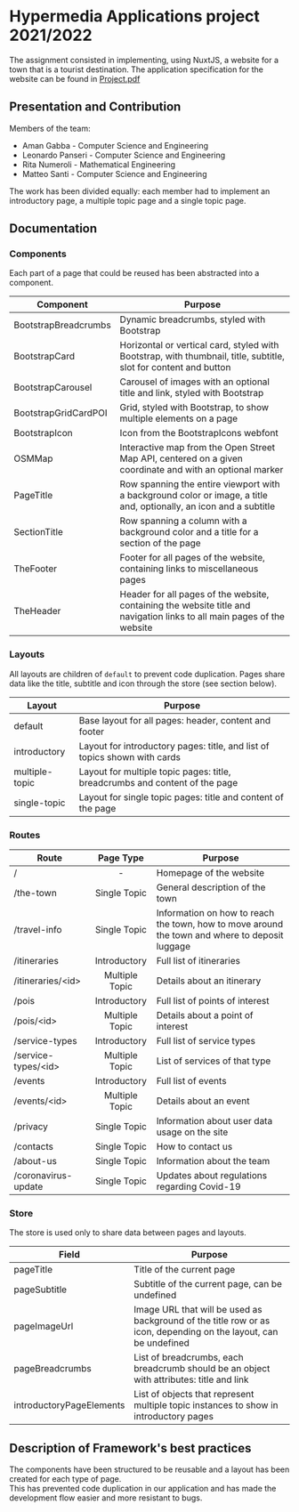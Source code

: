 # Hypermedia Applications project 2021/2022

The assignment consisted in implementing, using NuxtJS, a website for a town that is a tourist destination. 
The application specification for the website can be found in [Project.pdf](https://github.com/amangabba/HYPE-GabbaPanseriNumeroliSanti/blob/main/Project.pdf)

## Presentation and Contribution
Members of the team:
- Aman Gabba - Computer Science and Engineering
- Leonardo Panseri - Computer Science and Engineering
- Rita Numeroli - Mathematical Engineering
- Matteo Santi - Computer Science and Engineering

The work has been divided equally: each member had to implement an introductory page, a multiple topic page and a single topic page.

## Documentation

### Components
Each part of a page that could be reused has been abstracted into a component.

| Component            | Purpose                                                                                                                 |
|----------------------|-------------------------------------------------------------------------------------------------------------------------|
| BootstrapBreadcrumbs | Dynamic breadcrumbs, styled with Bootstrap                                                                              |
| BootstrapCard        | Horizontal or vertical card, styled with Bootstrap, with thumbnail, title, subtitle, slot for content and button        |
| BootstrapCarousel    | Carousel of images with an optional title and link, styled with Bootstrap                                               |
| BootstrapGridCardPOI | Grid, styled with Bootstrap, to show multiple elements on a page                                                        |
| BootstrapIcon        | Icon from the BootstrapIcons webfont                                                                                    |
| OSMMap               | Interactive map from the Open Street Map API, centered on a given coordinate and with an optional marker                |
| PageTitle            | Row spanning the entire viewport with a background color or image, a title and, optionally, an icon and a subtitle      |
| SectionTitle         | Row spanning a column with a background color and a title for a section of the page                                     |
| TheFooter            | Footer for all pages of the website, containing links to miscellaneous pages                                            |
| TheHeader            | Header for all pages of the website, containing the website title and navigation links to all main pages of the website |

### Layouts
All layouts are children of `default` to prevent code duplication. Pages share data like the title, subtitle and icon through the store (see section below).

| Layout         | Purpose                                                                     |
|----------------|-----------------------------------------------------------------------------|
| default        | Base layout for all pages: header, content and footer                       |
| introductory   | Layout for introductory pages: title, and list of topics shown with cards   |
| multiple-topic | Layout for multiple topic pages: title, breadcrumbs and content of the page |
| single-topic   | Layout for single topic pages: title and content of the page                |

### Routes

| Route                |   Page Type    | Purpose                                                                                         |
|----------------------|:--------------:|-------------------------------------------------------------------------------------------------|
| /                    |       -        | Homepage of the website                                                                         |
| /the-town            |  Single Topic  | General description of the town                                                                 |
| /travel-info         |  Single Topic  | Information on how to reach the town, how to move around the town and where to deposit luggage  |
| /itineraries         |  Introductory  | Full list of itineraries                                                                        |
| /itineraries/\<id>   | Multiple Topic | Details about an itinerary                                                                      |
| /pois                |  Introductory  | Full list of points of interest                                                                 |
| /pois/\<id>          | Multiple Topic | Details about a point of interest                                                               |
| /service-types       |  Introductory  | Full list of service types                                                                      |
| /service-types/\<id> | Multiple Topic | List of services of that type                                                                   |
| /events              |  Introductory  | Full list of events                                                                             |
| /events/\<id>        | Multiple Topic | Details about an event                                                                          |
| /privacy             |  Single Topic  | Information about user data usage on the site                                                   |
| /contacts            |  Single Topic  | How to contact us                                                                               |
| /about-us            |  Single Topic  | Information about the team                                                                      |
| /coronavirus-update  |  Single Topic  | Updates about regulations regarding Covid-19                                                    |

### Store
The store is used only to share data between pages and layouts.

| Field                    | Purpose                                                                                                          |
|--------------------------|------------------------------------------------------------------------------------------------------------------|
| pageTitle                | Title of the current page                                                                                        |
| pageSubtitle             | Subtitle of the current page, can be undefined                                                                   |
| pageImageUrl             | Image URL that will be used as background of the title row or as icon, depending on the layout, can be undefined |
| pageBreadcrumbs          | List of breadcrumbs, each breadcrumb should be an object with attributes: title and link                         |
| introductoryPageElements | List of objects that represent multiple topic instances to show in introductory pages                            |

## Description of Framework's best practices
The components have been structured to be reusable and a layout has been created for each type of page.  
This has prevented code duplication in our application and has made the development flow easier and more resistant
to bugs.
